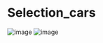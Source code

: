 # Selection_cars

![image](https://user-images.githubusercontent.com/107006539/221414414-8a40e0d9-3688-4cf3-ae44-6d3bb5cd34ee.png)
![image](https://user-images.githubusercontent.com/107006539/221414440-4be6cd34-6b5a-4106-bb67-d18426ed95ce.png)



